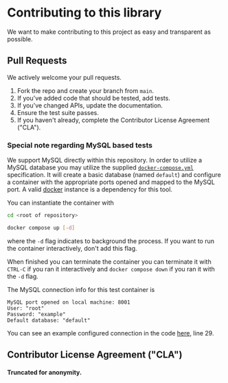 # Contributing to this library
We want to make contributing to this project as easy and transparent as
possible.

## Pull Requests
We actively welcome your pull requests.

1. Fork the repo and create your branch from `main`.
2. If you've added code that should be tested, add tests.
3. If you've changed APIs, update the documentation.
4. Ensure the test suite passes.
5. If you haven't already, complete the Contributor License Agreement ("CLA").

### Special note regarding MySQL based tests
We support MySQL directly within this repository. In order to utilize a MySQL database you may utilize the supplied [```docker-compose.yml```](docker-compose.yml) specification. It will create a basic database (named ```default```) and configure a container with the appropriate ports opened and mapped to the MySQL port. A valid [docker](https://www.docker.com/products/docker-desktop) instance is a dependency for this tool.

You can instantiate the container with
```bash
cd <root of repository>

docker compose up [-d]
```
where the ```-d``` flag indicates to background the process. If you want to run the container interactively, don't add this flag.

When finished you can terminate the container you can terminate it with ```CTRL-C``` if you ran it interactively and ```docker compose down``` if you ran it with the ```-d``` flag.

The MySQL connection info for this test container is
```
MySQL port opened on local machine: 8001
User: "root"
Password: "example"
Default database: "default"
```

You can see an example configured connection in the code [here](vkd_mysql/src/mysql_db_tests.rs), line 29.

## Contributor License Agreement ("CLA")
#### Truncated for anonymity.